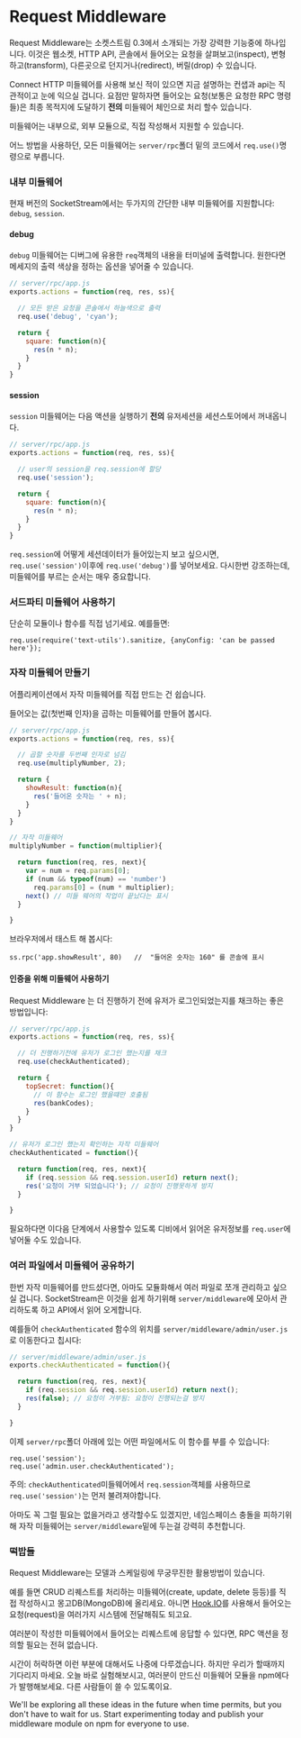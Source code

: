 # Request Middleware

Request Middleware는 소켓스트림 0.3에서 소개되는 가장 강력한 기능중에 하나입니다. 이것은 웹소켓, HTTP API, 콘솔에서 들어오는 요청을 살펴보고(inspect), 변형하고(transform), 다른곳으로 던지거나(redirect), 버릴(drop) 수 있습니다.
<!---
One of the most powerful and exiting features introduced in SocketStream 0.3 is Request Middleware. This has the power to inspect, transform, redirect or drop incoming requests over the websocket, HTTP API, or console.
-->

Connect HTTP 미들웨어를 사용해 보신 적이 있으면 지금 설명하는 컨샙과 api는 직관적이고 눈에 익으실 겁니다. 요점만 말하자면 들어오는 요청(보통은 요청한 RPC 명령들)은 최종 목적지에 도달하기 **전의** 미들웨어 체인으로 처리 할수 있습니다.
<!---
If you've used Connect HTTP middleware before the concept and API will be instantly familiar. Essentially incoming requests can be processed through a chain of middleware BEFORE they arrive at their final destination - typically the RPC command you are requesting.
-->

미들웨어는 내부으로, 외부 모듈으로, 직접 작성해서 지원할 수 있습니다.
<!---
Middleware can be provided internally, via external modules, or custom-defined in your app.
-->

어느 방법을 사용하던, 모든 미들웨어는 `server/rpc`폴더 밑의 코드에서 `req.use()`명령으로 부릅니다.
<!---
Regardless, all middleware is invoked using the `req.use()` command from within your `server/rpc` code.
-->


### 내부 미들웨어

현재 버전의 SocketStream에서는 두가지의 간단한 내부 미들웨어를 지원합니다: `debug`, `session`.
<!---
Right now SocketStream provides two simple internal middleware functions: `debug` and `session`.
-->

#### debug

`debug` 미들웨어는 디버그에 유용한 `req`객체의 내용을 터미널에 출력합니다. 원한다면 메세지의 출력 색상을 정하는 옵션을 넣어줄 수 있습니다.
<!---
The `debug` middleware will output the contents of the `req` object to the terminal, useful when you're debugging problems. It takes an optional argument indicating which color to output the message in:
-->

```javascript
// server/rpc/app.js
exports.actions = function(req, res, ss){

  // 모든 받은 요청을 콘솔에서 하늘색으로 출력
  req.use('debug', 'cyan');

  return {
    square: function(n){
      res(n * n);
    }
  }
}
```
<!---
  // output all incoming requests to the console in cyan
-->

#### session

`session` 미들웨어는 다음 액션을 실행하기 **전의** 유저세션을 세션스토어에서 꺼내옵니다.
<!---
The `session` middleware instructs SocketStream to retrieve the user's session from the session store BEFORE executing the next action:
-->

```javascript
// server/rpc/app.js
exports.actions = function(req, res, ss){

  // user의 session을 req.session에 할당
  req.use('session');

  return {
    square: function(n){
      res(n * n);
    }
  }
}
```
<!---
  // load user's session into req.session
-->

`req.session`에 어떻게 세션데이터가 들어있는지 보고 싶으시면,  `req.use('session')`이후에 `req.use('debug')`를 넣어보세요. 다시한번 강조하는데, 미들웨어를 부르는 순서는 매우 중요합니다.
<!---
Try adding `req.use('debug')` after `req.use('session')` to see how the session data has been loaded into `req.session`. Remember, the order you call middleware in is very important.
-->

### 서드파티 미들웨어 사용하기
<!---
### Using third-party middleware
-->

단순히 모듈이나 함수를 직접 넘기세요. 예를들면:
<!---
Simply pass the module/function directly. E.g:
-->

    req.use(require('text-utils').sanitize, {anyConfig: 'can be passed here'});



### 자작 미들웨어 만들기
<!---
### Creating your own Middleware
-->

어플리케이션에서 자작 미들웨어를 직접 만드는 건 쉽습니다.
<!---
Creating custom middleware in your application is easy.
-->

들어오는 값(첫번째 인자)을 곱하는 미들웨어를 만들어 봅시다.
<!---
Let's start by creating a function which multiplies incoming numbers (the first param).
-->

```javascript
// server/rpc/app.js
exports.actions = function(req, res, ss){

  // 곱할 숫자를 두번째 인자로 넘김
  req.use(multiplyNumber, 2);

  return {
    showResult: function(n){
      res('들어온 숫자는 ' + n);
    }
  }
}

// 자작 미들웨어
multiplyNumber = function(multiplier){

  return function(req, res, next){
    var = num = req.params[0];
    if (num && typeof(num) == 'number')
      req.params[0] = (num * multiplier);
    next() // 미들 웨어의 작업이 끝났다는 표시
  }

}
```
<!---
  // pass the multiplier to the second arg
// define my custom middleware function
      res('The incoming number is ' + n);
    next() // indicates middleware is finished processing
-->

브라우저에서 태스트 해 봅시다:

    ss.rpc('app.showResult', 80)   //  "들어온 숫자는 160" 를 콘솔에 표시
<!---
Let's test this out in the browser:

    ss.rpc('app.showResult', 80)   // outputs "The incoming number is 160" to the console
-->


#### 인증을 위해 미들웨어 사용하기
<!---
#### Using Middleware for Authorization
-->

Request Middleware 는 더 진행하기 전에 유저가 로그인되었는지를 채크하는 좋은 방법입니다:
<!---
Request Middleware is the perfect way to check if a user is authorized before proceeding further:
-->

```javascript
// server/rpc/app.js
exports.actions = function(req, res, ss){

  // 더 진행하기전에 유저가 로그인 했는지를 채크
  req.use(checkAuthenticated);

  return {
    topSecret: function(){
      // 이 함수는 로그인 했을떄만 호출됨
      res(bankCodes);
    }
  }
}

// 유저가 로그인 했는지 확인하는 자작 미들웨어
checkAuthenticated = function(){

  return function(req, res, next){
    if (req.session && req.session.userId) return next();
    res('요청이 거부 되었습니다'); // 요청이 진행못하게 방지
  }

}
```
<!---
  // check user is logged in before proceeding
      // this function will only be called if user is logged in
// define custom middleware to ensure user is logged in
    res('Access denied'); // prevent request from continuing
-->

필요하다면 이다음 단계에서 사용할수 있도록 디비에서 읽어온 유저정보를 `req.user`에 넣어둘 수도 있습니다.
<!---
You could take this one step further and load the user's data from a database and attach it to `req.user`.
-->

### 여러 파일에서 미들웨어 공유하기
<!---
### Sharing middleware across multiple files
-->

한번 자작 미들웨어를 만드셨다면, 아마도 모듈화해서 여러 파일로 쪼개 관리하고 싶으실 겁니다. SocketStream은 이것을 쉽게 하기위해 `server/middleware`에 모아서 관리하도록 하고 API에서 읽어 오게합니다.
<!---
Once you've created your custom middleware you'll probably want to use it across multiple files. SocketStream makes this easy by allowing middleware to be placed in `server/middleware` and loaded into an API Tree.
-->

예를들어 `checkAuthenticated` 함수의 위치를 `server/middleware/admin/user.js`로 이동한다고 칩시다:
<!---
For example let's move the `checkAuthenticated` function above to its new home in `server/middleware/admin/user.js`:
-->

```javascript
// server/middleware/admin/user.js
exports.checkAuthenticated = function(){

  return function(req, res, next){
    if (req.session && req.session.userId) return next();
    res(false); // 요청이 거부됨: 요청이 진행되는걸 방지
  }

}
```
<!---
    res(false); // Access denied: prevent request from continuing
-->

이제 `server/rpc`폴더 아래에 있는 어떤 파일에서도 이 함수를 부를 수 있습니다:
<!---
You can now call this function from any `server/rpc` file with:
-->

    req.use('session');
    req.use('admin.user.checkAuthenticated');

주의: `checkAuthenticated`미들웨어에서 `req.session`객체를 사용하므로 `req.use('session')`는 먼저 불려져야합니다.
<!---
Note: `req.use('session')` must be called first as the `checkAuthenticated` middleware uses the `req.session` object.
-->

아마도 꼭 그럴 필요는 없을거라고 생각할수도 있겠지만, 네임스페이스 충돌을 피하기위해 자작 미들웨어는 `server/middleware`밑에 두는걸 강력히 추천합니다.
<!---
Although you strictly don't have to, we highly recommend creating at least one folder in `server/middleware` to store your custom middleware to prevent any future namespace conflicts.
-->

### 떡밥들
<!---
### Food for thought
-->

Request Middleware는 모델과 스케일링에 무궁무진한 활용방법이 있습니다.
<!---
Request Middleware allows for many exciting new opportunities around models and scaling.
-->

예를 들면 CRUD 리퀘스트를 처리하는 미들웨어(create, update, delete 등등)를 직접 작성하시고 몽고DB(MongoDB)에 올리세요. 아니면 [Hook.IO](https://github.com/hookio/hook.io)를 사용해서 들어오는 요청(request)을 여러가지 시스템에 전달해줘도 되고요.
<!--
For example you could write your own middleware which handles CRUD requests (create, update, delete, etc) and forwards them directly to MongoDB, or use [Hook.IO](https://github.com/hookio/hook.io) to forward incoming requests to a different system altogether.
-->



여러분이 작성한 미들웨어에서 들어오는 리퀘스트에 응답할 수 있다면, RPC 액션을 정의할 필요는 전혀 없습니다.
<!---
Bear in mind there's no need to define any RPC actions at all if your middleware can respond to all incoming requests.
-->


<!---
-->
시간이 허락하면 이런 부분에 대해서도 나중에 다루겠습니다. 하지만 우리가 할때까지 기다리지 마세요. 오늘 바로 실험해보시고, 여러분이 만드신 미들웨어 모듈을 npm에다가 발행해보세요. 다른 사람들이 쓸 수 있도록이요.

We'll be exploring all these ideas in the future when time permits, but you don't have to wait for us. Start experimenting today and publish your middleware module on npm for everyone to use.
